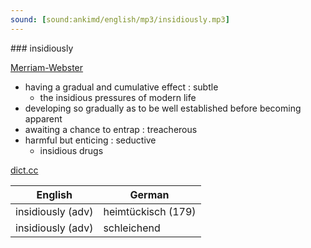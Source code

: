 ```yaml
---
sound: [sound:ankimd/english/mp3/insidiously.mp3]
---
```


\### insidiously

[Merriam-Webster](https://www.merriam-webster.com/dictionary/insidiously)

- having a gradual and cumulative effect : subtle
    - the insidious pressures of modern life
- developing so gradually as to be well established before becoming apparent
- awaiting a chance to entrap : treacherous
- harmful but enticing : seductive
    - insidious drugs

[dict.cc](https://www.dict.cc/insidiously)

| English        | German       |
| -------------- | ------------ |
| insidiously (adv) | heimtückisch (179) |
| insidiously (adv) | schleichend |
